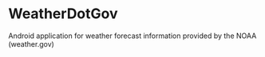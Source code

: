 # WeatherDotGov
Android application for weather forecast information provided by the NOAA (weather.gov)
